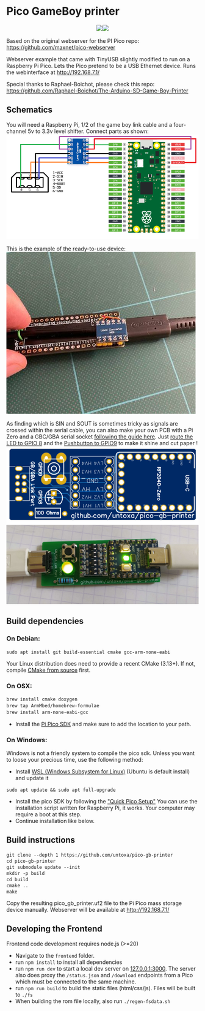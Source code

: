 # Pico GameBoy printer

<p align="center">
   <img src="https://github.com/untoxa/pico-gb-printer/blob/main/screenshot.png?raw=true"/><img src="https://github.com/untoxa/pico-gb-printer/blob/main/usage.png?raw=true"/>
</p>

Based on the original webserver for the PI Pico repo: https://github.com/maxnet/pico-webserver

Webserver example that came with TinyUSB slightly modified to run on a Raspberry Pi Pico.
Lets the Pico pretend to be a USB Ethernet device. Runs the webinterface at http://192.168.7.1/

Special thanks to Raphael-Boichot, please check this repo: https://github.com/Raphael-Boichot/The-Arduino-SD-Game-Boy-Printer

## Schematics

You will need a Raspberry Pi, 1/2 of the game boy link cable and a four-channel 5v to 3.3v level shifter. Connect parts as shown:  
![Schematic using a Raspberry Pi Pico](./schematics.png)

This is the example of the ready-to-use device:  
![Example of a ready-to-use device](./device.jpg)

As finding which is SIN and SOUT is sometimes tricky as signals are crossed within the serial cable, you can also make your own PCB with a Pi Zero and a GBC/GBA serial socket [following the guide here](https://github.com/Raphael-Boichot/Collection-of-PCB-for-Game-Boy-Printer-Emulators). Just [route the LED to GPIO 8](https://github.com/Raphael-Boichot/pico-gb-printer/blob/c10a31e7458818ecd8ce3af9a09c53344a659cd4/include/globals.h#L8C33-L8C35) and the [Pushbutton to GPIO9](https://github.com/Raphael-Boichot/pico-gb-printer/blob/c10a31e7458818ecd8ce3af9a09c53344a659cd4/include/globals.h#L21) to make it shine and cut paper !  
![Simple PCP](./PCB.png)
![assembled PCB](./Pi_Zero_shield.jpg)

## Build dependencies

### On Debian:

```
sudo apt install git build-essential cmake gcc-arm-none-eabi
```

Your Linux distribution does need to provide a recent CMake (3.13+).
If not, compile [CMake from source](https://cmake.org/download/#latest) first.

### On OSX:

```bash
brew install cmake doxygen 
brew tap ArmMbed/homebrew-formulae
brew install arm-none-eabi-gcc
```

- Install the [Pi Pico SDK](https://github.com/raspberrypi/pico-sdk) and make sure to add the location to your path. 
### On Windows:

Windows is not a friendly system to compile the pico sdk. Unless you want to loose your precious time, use the following method:
- Install [WSL (Windows Subsystem for Linux)](https://learn.microsoft.com/en-us/windows/wsl/install) (Ubuntu is default install) and update it
```
sudo apt update && sudo apt full-upgrade
```
- Install the pico SDK by following the ["Quick Pico Setup"](https://datasheets.raspberrypi.com/pico/getting-started-with-pico.pdf)
You can use the installation script written for Raspberry Pi, it works. Your computer may require a boot at this step.
- Continue installation like below.

## Build instructions

```
git clone --depth 1 https://github.com/untoxa/pico-gb-printer
cd pico-gb-printer
git submodule update --init
mkdir -p build
cd build
cmake ..
make
```

Copy the resulting pico_gb_printer.uf2 file to the Pi Pico mass storage device manually.
Webserver will be available at http://192.168.7.1/

## Developing the Frontend
Frontend code development requires node.js (>=20)  
* Navigate to the `frontend` folder.
* run `npm install` to install all dependencies
* run `npm run dev` to start a local dev server on [127.0.0.1:3000](http://127.0.0.1:3000/). The server also does proxy the `/status.json` and `/download` endpoints from a Pico which must be connected to the same machine.
* run `npm run build` to build the static files (html/css/js). Files will be built to `./fs` 
* When building the rom file locally, also run `./regen-fsdata.sh`

